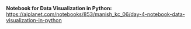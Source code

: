 **Notebook for Data Visualization in Python:** https://aiplanet.com/notebooks/853/manish_kc_06/day-4-notebook-data-visualization-in-python
